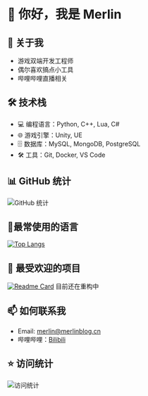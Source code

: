 # 👋 你好，我是 Merlin

## 🚀 关于我
- 游戏双端开发工程师
- 偶尔喜欢搞点小工具
- 哔哩哔哩直播相关

## 🛠️ 技术栈
- 💻 编程语言：Python, C++, Lua, C#
- 🌐 游戏引擎：Unity, UE
- 🗄️ 数据库：MySQL, MongoDB, PostgreSQL
- 🛠️ 工具：Git, Docker, VS Code

## 📊 GitHub 统计
![GitHub 统计](https://github-readme-stats.vercel.app/api?username=merlin&show_icons=true&theme=radical)

## 🤖最常使用的语言
[![Top Langs](https://github-readme-stats.vercel.app/api/top-langs/?username=merlincn)](https://github.com/anuraghazra/github-readme-stats)

## 🌟 最受欢迎的项目
[![Readme Card](https://github-readme-stats.vercel.app/api/pin/?username=merlincn&repo=WeiboBot)](https://github.com/MerlinCN/WeiboBot)
目前还在重构中

## 📫 如何联系我
- Email: [merlin@merlinblog.cn](merlin@merlinblog.cn)
- 哔哩哔哩：[Bilibili](https://space.bilibili.com/103049147)


## ⭐ 访问统计
![访问统计](https://profile-counter.glitch.me/merlincn/count.svg)
